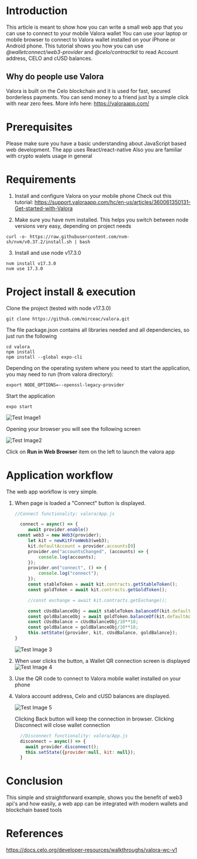 # Introduction

This article is meant to show how you can write a small web app that you can use to connect to your mobile Valora wallet
You can use your laptop or mobile browser to connect to Valora wallet installed on your iPhone or Android phone.
This tutorial shows you how you can use *@walletconnect/web3-provider* and *@celo/contractkit* to read Account address, CELO and cUSD balances.

## Why do people use Valora

Valora is built on the Celo blockchain and it is used for fast, secured borderless payments. You can send money to a friend just by a simple click with near zero fees. More info here: https://valoraapp.com/

# Prerequisites

Please make sure you have a basic understanding about JavaScript based web development. The app uses React/react-native
Also you are familiar with crypto walets usage in general

# Requirements 

1. Install and configure Valora on your mobile phone
   Check out this tutorial: https://support.valoraapp.com/hc/en-us/articles/360061350131-Get-started-with-Valora

2. Make sure you have nvm installed. This helps you switch between node versions very easy, depending on project needs
```
curl -o- https://raw.githubusercontent.com/nvm-sh/nvm/v0.37.2/install.sh | bash
```
3. Install and use node v17.3.0
```
nvm install v17.3.0
nvm use 17.3.0
```

# Project install & execution 

Clone the project (tested with node v17.3.0)
```
git clone https://github.com/mirceac/valora.git
```
The file package.json contains all libraries needed and all dependencies, so just run the following
```
cd valora
npm install
npm install --global expo-cli
```
Depending on the operating system where you need to start the application, you may need to run (from valora directory):
```
export NODE_OPTIONS=--openssl-legacy-provider
```
Start the application
```
expo start
```
![Test Image1](https://github.com/mirceac/valora/blob/master/images/startApp.png)

Opening your browser you will see the following screen

![Test Image2](https://github.com/mirceac/valora/blob/master/images/RunInBrowser.png)

Click on **Run in Web Browser** item on the left to launch the valora app

# Application workflow

The web app workflow is very simple. 
1. When page is loaded a "Connect" button is displayed.
 
   ```jsx
   //Connect functionality: valora/App.js

     connect = async() => {
    	await provider.enable()
	const web3 = new Web3(provider);
        let kit = newKitFromWeb3(web3);
        kit.defaultAccount = provider.accounts[0]
        provider.on("accountsChanged", (accounts) => {
      	    console.log(accounts);
        });
        provider.on("connect", () => {
            console.log("connect");
        });
        const stableToken = await kit.contracts.getStableToken();
        const goldToken = await kit.contracts.getGoldToken();

        //const exchange = await kit.contracts.getExchange();

        const cUsdBalanceObj = await stableToken.balanceOf(kit.defaultAccount);
        const goldBalanceObj = await goldToken.balanceOf(kit.defaultAccount);
        const cUsdBalance = cUsdBalanceObj/10**18;
        const goldBalance = goldBalanceObj/10**18;
        this.setState({provider, kit, cUsdBalance, goldBalance});
   }
   
   ```
   ![Test Image 3](https://github.com/mirceac/valora/blob/master/images/valoraConnect.png)
   
2. When user clicks the button, a Wallet QR connection screen is displayed
   ![Test Image 4](https://github.com/mirceac/valora/blob/master/images/valoraQR.png)
   
3. Use the QR code to connect to Valora mobile wallet installed on your phone

4. Valora account address, Celo and cUSD balances are displayed.
   
   ![Test Image 5](https://github.com/mirceac/valora/blob/master/images/valoraData.png) 
   
   Clicking Back button will keep the connection in browser.
   Clicking Disconnect will close wallet connection
   
   ```jsx
     //Disconnect functionality: valora/App.js
     disconnect = async() => {
       await provider.disconnect();
       this.setState({provider:null, kit: null});
     }
   ```

# Conclusion
This simple and straightforward example, shows you the benefit of web3 api's and how easily, a web app can be integrated with modern wallets and blockchain based tools

# References
https://docs.celo.org/developer-resources/walkthroughs/valora-wc-v1
